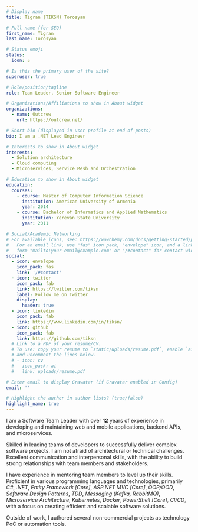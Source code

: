 ```yaml
---
# Display name
title: Tigran (TIKSN) Torosyan

# Full name (for SEO)
first_name: Tigran
last_name: Torosyan

# Status emoji
status:
  icon: ☕️

# Is this the primary user of the site?
superuser: true

# Role/position/tagline
role: Team Leader, Senior Software Engineer

# Organizations/Affiliations to show in About widget
organizations:
  - name: Outcrew
    url: https://outcrew.net/

# Short bio (displayed in user profile at end of posts)
bio: I am a .NET Lead Engineer

# Interests to show in About widget
interests:
  - Solution architecture
  - Cloud computing
  - Microservices, Service Mesh and Orchestration

# Education to show in About widget
education:
  courses:
    - course: Master of Computer Information Science
      institution: American University of Armenia
      year: 2014
    - course: Bachelor of Informatics and Applied Mathematics
      institution: Yerevan State University
      year: 2011

# Social/Academic Networking
# For available icons, see: https://wowchemy.com/docs/getting-started/page-builder/#icons
#   For an email link, use "fas" icon pack, "envelope" icon, and a link in the
#   form "mailto:your-email@example.com" or "/#contact" for contact widget.
social:
  - icon: envelope
    icon_pack: fas
    link: '/#contact'
  - icon: twitter
    icon_pack: fab
    link: https://twitter.com/tiksn
    label: Follow me on Twitter
    display:
      header: true
  - icon: linkedin
    icon_pack: fab
    link: https://www.linkedin.com/in/tiksn/
  - icon: github
    icon_pack: fab
    link: https://github.com/tiksn
  # Link to a PDF of your resume/CV.
  # To use: copy your resume to `static/uploads/resume.pdf`, enable `ai` icons in `params.yaml`,
  # and uncomment the lines below.
  # - icon: cv
  #   icon_pack: ai
  #   link: uploads/resume.pdf

# Enter email to display Gravatar (if Gravatar enabled in Config)
email: ''

# Highlight the author in author lists? (true/false)
highlight_name: true
---
```


I am a Software Team Leader with over **12** years of experience in developing and maintaining web and mobile applications, backend APIs, and microservices.

Skilled in leading teams of developers to successfully deliver complex software projects. I am not afraid of architectural or technical challenges. Excellent communication and interpersonal skills, with the ability to build strong relationships with team members and stakeholders.

I have experience in mentoring team members to level up their skills. Proficient in various programming languages and technologies, primarily *C#*, *.NET*, *Entity Framework \[Core\]*, *ASP.NET MVC \[Core\]*, *OOP/OOD*, *Software Design Patterns*, *TDD*, *Messaging (Kafka, RabbitMQ)*, *Microservice Architecture*, *Kubernetes*, *Docker*, *PowerShell \[Core\]*, *CI/CD*, with a focus on creating efficient and scalable software solutions.

Outside of work, I authored several non-commercial projects as technology PoC or automation tools.
